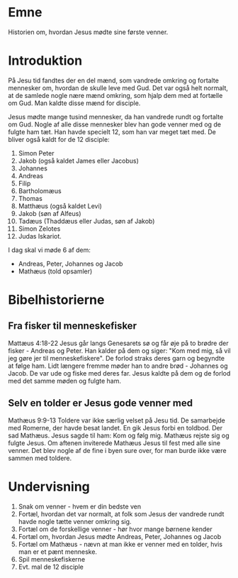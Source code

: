 
# Emne
Historien om, hvordan Jesus mødte sine første venner.

# Introduktion
På Jesu tid fandtes der en del mænd, som vandrede omkring og fortalte mennesker om, hvordan de skulle leve med Gud. Det var også helt normalt, at de samlede nogle nære mænd omkring, som hjalp dem med at fortælle om Gud. Man kaldte disse mænd for disciple.

Jesus mødte mange tusind mennesker, da han vandrede rundt og fortalte om Gud. Nogle af alle disse mennesker blev han gode venner med og de fulgte ham tæt. Han havde specielt 12, som han var meget tæt med. De bliver også kaldt for de 12 disciple:
1. Simon Peter
2. Jakob (også kaldet James eller Jacobus)
3. Johannes
4. Andreas
5. Filip
6. Bartholomæus
7. Thomas
8. Matthæus (også kaldet Levi)
9. Jakob (søn af Alfeus)
10. Tadæus (Thaddæus eller Judas, søn af Jakob)
11. Simon Zelotes
12. Judas Iskariot.

I dag skal vi møde 6 af dem:

- Andreas, Peter, Johannes og Jacob
- Mathæus (told opsamler)

# Bibelhistorierne
## Fra fisker til menneskefisker
Mattæus 4:18-22
Jesus går langs Genesarets sø og får øje på to brødre der fisker - Andreas og Peter. Han kalder på dem og siger: "Kom med mig, så vil jeg gøre jer til menneskefiskere". De forlod straks deres garn og begyndte at følge ham. Lidt længere fremme møder han to andre brød - Johannes og Jacob. De var ude og fiske med deres far. Jesus kaldte på dem og de forlod med det samme møden og fulgte ham.


## Selv en tolder er Jesus gode venner med
Mathæus 9:9-13
Toldere var ikke særlig velset på Jesu tid. De samarbejde med Romerne, der havde besat landet. En gik Jesus forbi en toldbod. Der sad Mathæus. Jesus sagde til ham: Kom og følg mig. Mathæus rejste sig og fulgte Jesus. Om aftenen inviterede Mathæus Jesus til fest med alle sine venner. Det blev nogle af de fine i byen sure over, for man burde ikke være sammen med toldere.

# Undervisning
1. Snak om venner - hvem er din bedste ven
2. Fortæl, hvordan det var normalt, at folk som Jesus der vandrede rundt havde nogle tætte venner omkring sig.
3. Fortæl om de forskellige venner - hør hvor mange børnene kender
4. Fortæl om, hvordan Jesus mødte Andreas, Peter, Johannes og Jacob
5. Fortæl om Mathæus - nævn at man ikke er venner med en tolder, hvis man er et pænt menneske.
6. Spil menneskefiskerne
7. Evt. mal de 12 disciple






